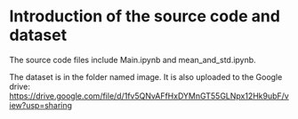 # Introduction of the source code and dataset
The source code files include Main.ipynb and mean_and_std.ipynb.

The dataset is in the folder named image. It is also uploaded to the Google drive:
https://drive.google.com/file/d/1fv5QNvAFfHxDYMnGT55GLNpx12Hk9ubF/view?usp=sharing
